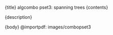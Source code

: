 {title}
algcombo pset3: spanning trees
{contents}

{description}

{body}
@importpdf: images/combopset3
